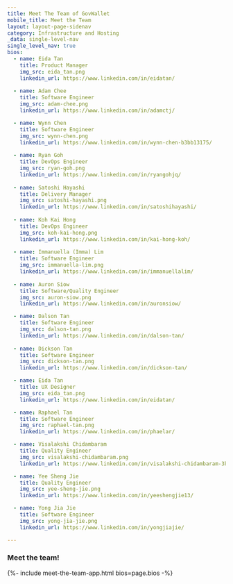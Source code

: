 ```yaml
---
title: Meet The Team of GovWallet
mobile_title: Meet the Team
layout: layout-page-sidenav
category: Infrastructure and Hosting
_data: single-level-nav
single_level_nav: true
bios:
  - name: Eida Tan
    title: Product Manager
    img_src: eida_tan.png
    linkedin_url: https://www.linkedin.com/in/eidatan/
  
  - name: Adam Chee
    title: Software Engineer
    img_src: adam-chee.png
    linkedin_url: https://www.linkedin.com/in/adamctj/

  - name: Wynn Chen
    title: Software Engineer
    img_src: wynn-chen.png
    linkedin_url: https://www.linkedin.com/in/wynn-chen-b3bb13175/
    
  - name: Ryan Goh
    title: DevOps Engineer
    img_src: ryan-goh.png
    linkedin_url: https://www.linkedin.com/in/ryangohjq/
    
  - name: Satoshi Hayashi
    title: Delivery Manager
    img_src: satoshi-hayashi.png
    linkedin_url: https://www.linkedin.com/in/satoshihayashi/
    
  - name: Koh Kai Hong
    title: DevOps Engineer
    img_src: koh-kai-hong.png
    linkedin_url: https://www.linkedin.com/in/kai-hong-koh/
    
  - name: Immanuella (Imma) Lim
    title: Software Engineer
    img_src: immanuella-lim.png
    linkedin_url: https://www.linkedin.com/in/immanuellalim/   
   
  - name: Auron Siow
    title: Software/Quality Engineer
    img_src: auron-siow.png
    linkedin_url: https://www.linkedin.com/in/auronsiow/

  - name: Dalson Tan
    title: Software Engineer
    img_src: dalson-tan.png
    linkedin_url: https://www.linkedin.com/in/dalson-tan/
    
  - name: Dickson Tan
    title: Software Engineer
    img_src: dickson-tan.png
    linkedin_url: https://www.linkedin.com/in/dickson-tan/

  - name: Eida Tan
    title: UX Designer
    img_src: eida_tan.png
    linkedin_url: https://www.linkedin.com/in/eidatan/

  - name: Raphael Tan 
    title: Software Engineer
    img_src: raphael-tan.png
    linkedin_url: https://www.linkedin.com/in/phaelar/

  - name: Visalakshi Chidambaram
    title: Quality Engineer
    img_src: visalakshi-chidambaram.png
    linkedin_url: https://www.linkedin.com/in/visalakshi-chidambaram-3b2712b9/

  - name: Yee Sheng Jie
    title: Quality Engineer
    img_src: yee-sheng-jie.png
    linkedin_url: https://www.linkedin.com/in/yeeshengjie13/

  - name: Yong Jia Jie
    title: Software Engineer
    img_src: yong-jia-jie.png
    linkedin_url: https://www.linkedin.com/in/yongjiajie/

---
```


### Meet the team!
{%- include meet-the-team-app.html bios=page.bios -%}
